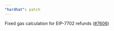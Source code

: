 ```yaml
---
"hardhat": patch
---
```


Fixed gas calculation for EIP-7702 refunds ([#7606](https://github.com/NomicFoundation/hardhat/pull/7606))
